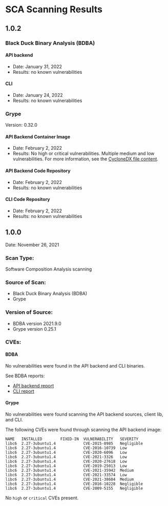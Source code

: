 # SCA Scanning Results
## 1.0.2

### <a id='black-duck-ba'></a>Black Duck Binary Analysis (BDBA)

#### API backend

* Date: January 31, 2022
* Results: no known vulnerabilities

#### CLI

* Date: January 24, 2022
* Results: no known vulnerabilities

### Grype

Version: 0.32.0

#### API Backend Container Image

* Date: February 2, 2022
* Results: No high or critical vulnerabilities. Multiple medium and low vulnerabilities. For more information, see the [CycloneDX file content](cyclonedx-file-content.md).

#### API Backend Code Repository

* Date: February 2, 2022
* Results: no known vulnerabilities

#### CLI Code Repository

* Date: February 2, 2022
* Results: no known vulnerabilities

## 1.0.0
Date: November 26, 2021

### Scan Type:

Software Composition Analysis scanning

### Source of Scan:

* Black Duck Binary Analysis (BDBA)
* Grype

### Version of Source:

* BDBA version 2021.9.0
* Grype version 0.25.1

### <a id='cves'></a>CVEs:
#### <a id='bdba'></a>BDBA
No vulnerabilities were found in the API backend and CLI binaries.

See BDBA reports:
* [API backend report](store-bdba-scan-2021-11-26.jpg)
* [CLI report](cli-bdba-scan-2021-11-26.jpg)

#### <a id='grype-cr'></a>Grype
No vulnerabilities were found scanning the API backend sources, client lib, and CLI.

The following CVEs were found through scanning the API backend image:
```
NAME   INSTALLED        FIXED-IN  VULNERABILITY   SEVERITY   
libc6  2.27-3ubuntu1.4            CVE-2015-8985   Negligible  
libc6  2.27-3ubuntu1.4            CVE-2016-10739  Low         
libc6  2.27-3ubuntu1.4            CVE-2020-6096   Low         
libc6  2.27-3ubuntu1.4            CVE-2021-3326   Low         
libc6  2.27-3ubuntu1.4            CVE-2020-27618  Low         
libc6  2.27-3ubuntu1.4            CVE-2019-25013  Low         
libc6  2.27-3ubuntu1.4            CVE-2021-35942  Medium      
libc6  2.27-3ubuntu1.4            CVE-2021-33574  Low         
libc6  2.27-3ubuntu1.4            CVE-2021-38604  Medium      
libc6  2.27-3ubuntu1.4            CVE-2016-10228  Negligible  
libc6  2.27-3ubuntu1.4            CVE-2009-5155   Negligible  
```
No `high` or `critical` CVEs present.
